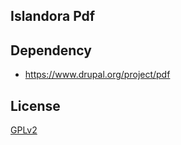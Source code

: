 ## Islandora Pdf

## Dependency 
* https://www.drupal.org/project/pdf

## License
[GPLv2](http://www.gnu.org/licenses/gpl-2.0.txt)
